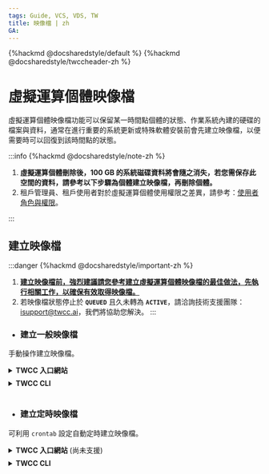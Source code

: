 ```yaml
---
tags: Guide, VCS, VDS, TW
title: 映像檔 | zh
GA:
---
```



{%hackmd @docsharedstyle/default %}
{%hackmd @docsharedstyle/twccheader-zh %}

# 虛擬運算個體映像檔

虛擬運算個體映像檔功能可以保留某一時間點個體的狀態、作業系統內建的硬碟的檔案與資料，通常在進行重要的系統更新或特殊軟體安裝前會先建立映像檔，以便需要時可以回復到該時間點的狀態。

:::info
{%hackmd @docsharedstyle/note-zh %}
1. **虛擬運算個體刪除後，100 GB 的系統磁碟資料將會隨之消失，若您需保存此空間的資料，請參考以下步驟為個體建立映像檔，再刪除個體。**
2. 租戶管理員、租戶使用者對於虛擬運算個體使用權限之差異，請參考：[<ins>使用者角色與權限</ins>](https://man.twcc.ai/@twccdocs/role-main-zh/https%3A%2F%2Fman.twcc.ai%2F%40twccdocs%2Frole-compute-zh#虛擬運算服務)。

:::

## 建立映像檔

:::danger
{%hackmd @docsharedstyle/important-zh %}
1. <ins>**建立映像檔前，強烈建議請您參考[建立虛擬運算個體映像檔的最佳做法](https://man.twcc.ai/@twccdocs/guide-vcs-snapshot-best-practice-zh)，先執行相關工作，以確保有效取得映像檔。**</ins>
2. 若映像檔狀態停止於 **`QUEUED`** 且久未轉為 **`ACTIVE`**，請洽詢技術支援團隊：<a href="mailto:isupport@twcc.ai">isupport@twcc.ai</a>，我們將協助您解決。
:::

- ### 建立一般映像檔

手動操作建立映像檔。

<!-- 1 start -->

<details class="docspoiler">

<summary><b>TWCC 入口網站</b></summary>

<br>

* 進入虛擬運算個體管理頁面，點選欲建立映像檔的個體列表，進入該個體的詳細資料頁面，並點擊「**映像檔**」。

![](https://cos.twcc.ai/SYS-MANUAL/uploads/upload_3c70e745f4052b117875a81aa2909ea4.png)


* 確認視窗提示的資訊，並輸入映像檔的名稱、描述後按「**確定**」。
* 建立映像檔需數分鐘，等待「**系統需求處理中...**」提示消失後，即可繼續進行其他工作。

![](https://cos.twcc.ai/SYS-MANUAL/uploads/upload_ed2e50a4cd9980029e9dd4d291761ede.png)

* 頁面跳轉至虛擬運算個體映像檔管理頁，並等映像檔狀態由 **`QUEUED`** > **`SAVING`**  > 最後變為 **`ACTIVE`** 後即可使用。

![](https://cos.twcc.ai/SYS-MANUAL/uploads/upload_e1a78aa185d26f10ab476109712e155a.png)


</details>

<!-- Space -->

<div style="height:8px"></div>

<!-- 2. start -->

<details class="docspoiler">

<summary><b>TWCC CLI</b></summary>

<br>

### 指令

```bash
$ twccli mk vcs -s    # 個體 ID  
                -snap # 建立映像檔
```

:::info
{%hackmd @TWSC/cli-parameter-note-zh %}
:::

### 範例

- 為 ID 為 **`918628`** 的虛擬運算個體建立映像檔
```bash
$ twccli mk vcs -s 918628 -snap
```

</details>

<br>

- ### 建立定時映像檔

可利用 `crontab` 設定自動定時建立映像檔。

<!-- 1 start -->

<details class="docspoiler">

<summary><b>TWCC 入口網站</b> (尚未支援) </summary>

<br>


</details>

<!-- Space -->

<div style="height:8px"></div>

<!-- 2. start -->

<details class="docspoiler">

<summary><b>TWCC CLI</b></summary>

<br>

- 使用 `crontab -e` 進行設定，相關使用功能請參照 [<ins>CronHowTo</ins>](https://help.ubuntu.com/community/CronHowto)。
![](https://i.imgur.com/1zRke01.png)

- 指定任意時間進行快照工作，在此為範例為==午夜 01:01==。
![](https://i.imgur.com/WWwg1ZJ.png)


</details>

<br>